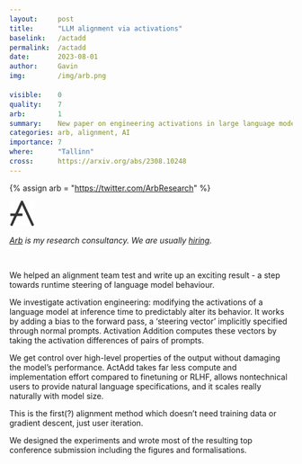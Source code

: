 ```yaml
---
layout:     post
title:      "LLM alignment via activations"
baselink:   /actadd
permalink:  /actadd
date:       2023-08-01  
author:     Gavin   
img:        /img/arb.png

visible:    0
quality:    7
arb:        1
summary:    New paper on engineering activations in large language models
categories: arb, alignment, AI
importance: 7
where:      "Tallinn"
cross:      https://arxiv.org/abs/2308.10248
---
```


{%  assign arb = "https://twitter.com/ArbResearch"  %}

<img width="9%" src="/img/arb.png" />
<br>

_<a href="{{arb}}">Arb</a> is my research consultancy. We are usually <a href="https://arbresearch.com/jobs">hiring</a>._

<br>

We helped an alignment team test and write up an exciting result - a step towards runtime steering of language model behaviour.

We investigate activation engineering: modifying the activations of a language model at inference time to predictably alter its behavior. It works by adding a bias to the forward pass, a ‘steering vector’ implicitly specified through normal prompts. Activation Addition computes these vectors by taking the activation differences of pairs of prompts.

We get control over high-level properties of the output without damaging the model’s performance. ActAdd takes far less compute and implementation effort compared to finetuning or RLHF, allows nontechnical users to provide natural language specifications, and it scales really naturally with model size.

This is the first(?) alignment method which doesn’t need training data or gradient descent, just user iteration.

We designed the experiments and wrote most of the resulting top conference submission including the figures and formalisations.